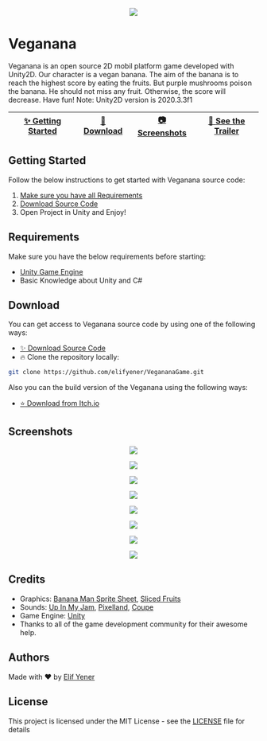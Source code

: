 <p align="center">
  <img src="https://github.com/elifyener/VegananaGame/blob/master/files/0.png" />
</p>

# Veganana
Veganana is an open source 2D mobil platform game developed with Unity2D. Our character is a vegan banana. The aim of the banana is to reach the highest score by eating the fruits. But purple mushrooms poison the banana. He should not miss any fruit. Otherwise, the score will decrease. Have fun!
Note: Unity2D version is 2020.3.3f1

| [:sparkles: Getting Started](#getting-started) | [:rocket: Download](#download) | [:camera: Screenshots](#screenshots) | [:movie_camera: **See the Trailer**](https://youtu.be/B0qL1Qmb-ZM)
| --------------- | -------- | ----------- | ----------- |

## Getting Started

Follow the below instructions to get started with Veganana source code:

1. [Make sure you have all Requirements](#requirements)
2. [Download Source Code](#download)
3. Open Project in Unity and Enjoy!

## Requirements

Make sure you have the below requirements before starting:

- [Unity Game Engine](https://unity3d.com)
- Basic Knowledge about Unity and C#

## Download

You can get access to Veganana source code by using one of the following ways:

- [:sparkles: Download Source Code](https://github.com/elifyener/VegananaGame/archive/master.zip)
- :fire:  Clone the repository locally:

```bash
git clone https://github.com/elifyener/VegananaGame.git
```

Also you can the build version of the Veganana using the following ways:

- [:star: Download from Itch.io](https://elifyener.itch.io/veganana)

## Screenshots

<p align="center">
  <img src="https://github.com/elifyener/VegananaGame/blob/master/files/1.jpeg" />
</p>
<p align="center">
  <img src="https://github.com/elifyener/VegananaGame/blob/master/files/2.jpeg" />
</p>
<p align="center">
  <img src="https://github.com/elifyener/VegananaGame/blob/master/files/3.jpeg" />
</p>
<p align="center">
  <img src="https://github.com/elifyener/VegananaGame/blob/master/files/4.jpeg" />
</p>
<p align="center">
  <img src="https://github.com/elifyener/VegananaGame/blob/master/files/5.jpeg" />
</p>
<p align="center">
  <img src="https://github.com/elifyener/VegananaGame/blob/master/files/6.jpeg" />
</p>
<p align="center">
  <img src="https://github.com/elifyener/VegananaGame/blob/master/files/7.jpeg" />
</p>
<p align="center">
  <img src="https://github.com/elifyener/VegananaGame/blob/master/files/8.jpeg" />
</p>

## Credits

- Graphics: [Banana Man Sprite Sheet](https://hildemuz.itch.io/banana-man), [Sliced Fruits](https://ssugmi.itch.io/sliced-fruits)
- Sounds: [Up In My Jam](https://soundcloud.com/kubbi/up-in-my-jam-all-of-a-sudden), [Pixelland](https://soundcloud.com/kevin-9-1/pixelland), [Coupe](https://www.youtube.com/watch?v=TqyrZy-3_eQ)
- Game Engine: [Unity](https://unity3d.com/)
- Thanks to all of the game development community for their awesome help.

## Authors
Made with :heart: by [Elif Yener](https://github.com/elifyener)

## License
This project is licensed under the MIT License - see the [LICENSE](https://github.com/elifyener/VegananaGame/blob/master/LICENSE) file for details

